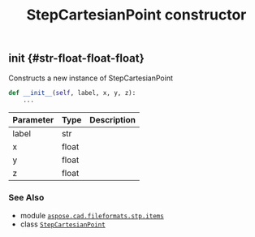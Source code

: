 ﻿---
title: StepCartesianPoint constructor
second_title: Aspose.CAD for Python via .NET API References
description: 
type: docs
weight: 10
url: /python-net/aspose.cad.fileformats.stp.items/stepcartesianpoint/__init__/
is_root: false
---

## __init__ {#str-float-float-float}

Constructs a new instance of StepCartesianPoint



```python
def __init__(self, label, x, y, z):
    ...
```


| Parameter | Type | Description |
| :- | :- | :- |
| label | str |  |
| x | float |  |
| y | float |  |
| z | float |  |



### See Also
* module [`aspose.cad.fileformats.stp.items`](../../)
* class [`StepCartesianPoint`](/cad/python-net/aspose.cad.fileformats.stp.items/stepcartesianpoint)
